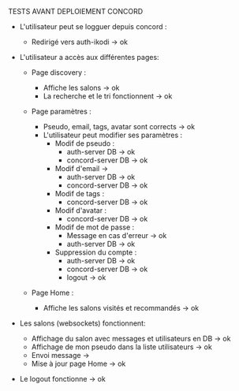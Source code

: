 TESTS AVANT DEPLOIEMENT CONCORD

* L'utilisateur peut se logguer depuis concord :
  - Redirigé vers auth-ikodi -> ok
  
* L'utilisateur a accès aux différentes pages:
  - Page discovery :
    - Affiche les salons -> ok
    - La recherche et le tri fonctionnent -> ok
  - Page paramètres :
    - Pseudo, email, tags, avatar sont corrects -> ok
    * L'utilisateur peut modifier ses paramètres :
      - Modif de pseudo :
        - auth-server DB -> ok
        - concord-server DB -> ok
      - Modif d'email ->
        - auth-server DB -> ok
        - concord-server DB -> ok
      - Modif de tags :
        - concord-server DB -> ok
      - Modif d'avatar :
        - concord-server DB -> ok
      - Modif de mot de passe :
        - Message en cas d'erreur -> ok
        - auth-server DB -> ok
      - Suppression du compte :
        - auth-server DB -> ok
        - concord-server DB -> ok
        - logout -> ok
      
  - Page Home :
    - Affiche les salons visités et recommandés -> ok
    

* Les salons (websockets) fonctionnent:
  - Affichage du salon avec messages et utilisateurs en DB -> ok
  - Affichage de mon pseudo dans la liste utilisateurs -> ok
  - Envoi message -> 
  - Mise à jour page Home -> ok
  
* Le logout fonctionne -> ok
